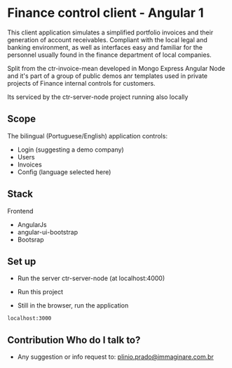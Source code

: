 # Finance control client - Angular 1 

This client application simulates a simplified portfolio invoices and their generation of account receivables. Compliant with the local legal and banking environment, as well as interfaces easy and familiar for the personnel usually found in the finance department of local companies.

Split from the ctr-invoice-mean developed in Mongo Express Angular Node and it's part of a group of public demos anr templates used in private projects of Finance internal controls for customers.

Its serviced by the ctr-server-node project running also locally

## Scope

The bilingual (Portuguese/English) application controls:

* Login (suggesting a demo company)
* Users
* Invoices
* Config (language selected here)

## Stack

Frontend

* AngularJs
* angular-ui-bootstrap
* Bootsrap

## Set up

* Run the server ctr-server-node (at localhost:4000)

* Run this project

* Still in the browser, run the application
```shell
localhost:3000
```

## Contribution Who do I talk to? ##

* Any suggestion or info request to:
   plinio.prado@immaginare.com.br
